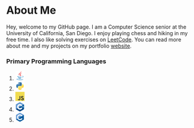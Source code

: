 # About Me

Hey, welcome to my GitHub page. I am a Computer Science senior at the University of California, San Diego. I enjoy playing chess and hiking in my free time. I also like solving exercises on [LeetCode](https://leetcode.com/bitsforbasics/). You can read more about me and my projects on my portfolio [website](https://darrenyu.net/).

### Primary Programming Languages

1. <img src="https://raw.githubusercontent.com/devicons/devicon/master/icons/java/java-original.svg" alt="java" height="25">
2. <img src="https://raw.githubusercontent.com/devicons/devicon/master/icons/python/python-original.svg" alt="python" height="25">
3. <img src="https://raw.githubusercontent.com/devicons/devicon/master/icons/javascript/javascript-original.svg" alt="javascript" height="25">
4. <img src="https://raw.githubusercontent.com/devicons/devicon/master/icons/cplusplus/cplusplus-original.svg" alt="c++" height="25">
5. <img src="https://raw.githubusercontent.com/devicons/devicon/master/icons/c/c-original.svg" alt="c" height="25">
